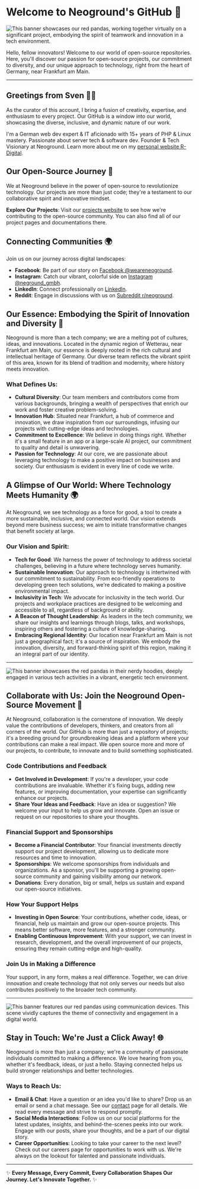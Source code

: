 # Welcome to Neoground's GitHub 🚀

![This banner showcases our red pandas, working together virtually on a significant project, embodying the spirit of teamwork and innovation in a tech environment.](https://neoground.com/assets/images/code/repo_banner.webp)

Hello, fellow innovators! Welcome to our world of open-source repositories. Here, you'll discover our passion for open-source projects, our commitment to diversity, and our unique approach to technology, right from the heart of Germany, near Frankfurt am Main.

---

## Greetings from Sven 👨‍💻

As the curator of this account, I bring a fusion of creativity, expertise, and enthusiasm to every project. Our GitHub is a window into our world, showcasing the diverse, inclusive, and dynamic nature of our work.

I'm a German web dev expert & IT aficionado with 15+ years of PHP & Linux mastery. Passionate about server tech & software dev. Founder & Tech Visionary at Neoground. Learn more about me on my [personal website R-Digital](https://reifschneider.digital?utm_src=github).

## Our Open-Source Journey 🌟

We at Neoground believe in the power of open-source to revolutionize technology. Our projects are more than just code; they're a testament to our collaborative spirit and innovative mindset.

**Explore Our Projects**: Visit our [projects website](https://neoground.com/projects?utm_src=github) to see how we're contributing to the open-source community. You can also find all of our project pages and documentations there.

## Connecting Communities 🌍

Join us on our journey across digital landscapes:

- **Facebook**: Be part of our story on [Facebook @weareneoground](https://www.facebook.com/weareneoground).
- **Instagram**: Catch our vibrant, colorful side on [Instagram @neground_gmbh](https://instagram.com/neoground_gmbh).
- **LinkedIn**: Connect professionally on [LinkedIn](https://www.linkedin.com/company/neoground-gmbh).
- **Reddit**: Engage in discussions with us on [Subreddit r/neoground](https://www.reddit.com/r/neoground).

## Our Essence: Embodying the Spirit of Innovation and Diversity 🌈

Neoground is more than a tech company; we are a melting pot of cultures, ideas, and innovations. Located in the dynamic region of Wetterau, near Frankfurt am Main, our essence is deeply rooted in the rich cultural and intellectual heritage of Germany. Our diverse team reflects the vibrant spirit of this area, known for its blend of tradition and modernity, where history meets innovation.

### What Defines Us:

- **Cultural Diversity**: Our team members and contributors come from various backgrounds, bringing a wealth of perspectives that enrich our work and foster creative problem-solving.
- **Innovation Hub**: Situated near Frankfurt, a hub of commerce and innovation, we draw inspiration from our surroundings, infusing our projects with cutting-edge ideas and technologies.
- **Commitment to Excellence**: We believe in doing things right. Whether it's a small feature in an app or a large-scale AI project, our commitment to quality and detail is unwavering.
- **Passion for Technology**: At our core, we are passionate about leveraging technology to make a positive impact on businesses and society. Our enthusiasm is evident in every line of code we write.

## A Glimpse of Our World: Where Technology Meets Humanity 🌍

At Neoground, we see technology as a force for good, a tool to create a more sustainable, inclusive, and connected world. Our vision extends beyond mere business success; we aim to initiate transformative changes that benefit society at large.

### Our Vision and Spirit:

- **Tech for Good**: We harness the power of technology to address societal challenges, believing in a future where technology serves humanity.
- **Sustainable Innovation**: Our approach to technology is intertwined with our commitment to sustainability. From eco-friendly operations to developing green tech solutions, we're dedicated to making a positive environmental impact.
- **Inclusivity in Tech**: We advocate for inclusivity in the tech world. Our projects and workplace practices are designed to be welcoming and accessible to all, regardless of background or ability.
- **A Beacon of Thought Leadership**: As leaders in the tech community, we share our insights and learnings through blogs, talks, and workshops, inspiring others and fostering a culture of knowledge-sharing.
- **Embracing Regional Identity**: Our location near Frankfurt am Main is not just a geographical fact; it's a source of inspiration. We embody the innovation, diversity, and forward-thinking spirit of this region, making it an integral part of our identity.

---

![This banner showcases the red pandas in their nerdy hoodies, deeply engaged in various tech activities in a vibrant, energetic tech environment.](https://neoground.com/assets/images/code/collaborate.webp)

## Collaborate with Us: Join the Neoground Open-Source Movement 🤝

At Neoground, collaboration is the cornerstone of innovation. We deeply value the contributions of developers, thinkers, and creators from all corners of the world. Our GitHub is more than just a repository of projects; it's a breeding ground for groundbreaking ideas and a platform where your contributions can make a real impact. We open source more and more of our projects, to contribute, to innovate and to build something sophisticated.

### Code Contributions and Feedback

- **Get Involved in Development**: If you're a developer, your code contributions are invaluable. Whether it's fixing bugs, adding new features, or improving documentation, your expertise can significantly enhance our projects.
- **Share Your Ideas and Feedback**: Have an idea or suggestion? We welcome your input to help us grow and innovate. Open an issue or request on our repositories to share your thoughts.

### Financial Support and Sponsorships

- **Become a Financial Contributor**: Your financial investments directly support our project development, allowing us to dedicate more resources and time to innovation.
- **Sponsorships**: We welcome sponsorships from individuals and organizations. As a sponsor, you'll be supporting a growing open-source community and gaining visibility among our network.
- **Donations**: Every donation, big or small, helps us sustain and expand our open-source initiatives.

### How Your Support Helps

- **Investing in Open Source**: Your contributions, whether code, ideas, or financial, help us maintain and grow our open-source projects. This means better software, more features, and a stronger community.
- **Enabling Continuous Improvement**: With your support, we can invest in research, development, and the overall improvement of our projects, ensuring they remain cutting-edge and high-quality.

### Join Us in Making a Difference

Your support, in any form, makes a real difference. Together, we can drive innovation and create technology that not only serves our needs but also contributes positively to the broader tech community.

---

![This banner features our red pandas using communication devices. This scene vividly captures the theme of connectivity and engagement in a digital world.](https://neoground.com/assets/images/code/contact.webp)

## Stay in Touch: We're Just a Click Away! 🌐

Neoground is more than just a company; we're a community of passionate individuals committed to making a difference. We love hearing from you, whether it's feedback, ideas, or just a hello. Staying connected helps us build stronger relationships and better technologies.

### Ways to Reach Us:

- **Email & Chat**: Have a question or an idea you'd like to share? Drop us an email or send a chat message. See our [contact](https://neoground.com/contact?utm_src=github) page for all details. We read every message and strive to respond promptly.
- **Social Media Interactions**: Follow us on our social platforms for the latest updates, insights, and behind-the-scenes peeks into our work. Engage with our posts, share your thoughts, and be a part of our digital story.
- **Career Opportunities**: Looking to take your career to the next level? Check out our careers page for opportunities to work with us. We're always on the lookout for talented and passionate individuals.

---

✨ **Every Message, Every Commit, Every Collaboration Shapes Our Journey. Let's Innovate Together.** ✨
